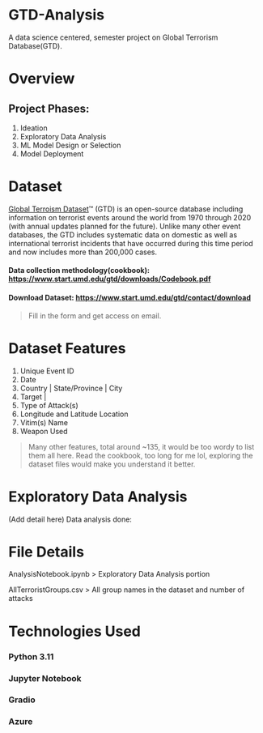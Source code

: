 # GTD-Analysis
A data science centered, semester project on Global Terrorism Database(GTD).

# Overview


## Project Phases:
1. Ideation
2. Exploratory Data Analysis
3. ML Model Design or Selection
4. Model Deployment


# Dataset
[Global Terroism Dataset](https://www.start.umd.edu/gtd/)™ (GTD) is an open-source database including information on terrorist events around the world from 1970 through 2020
(with annual updates planned for the future). Unlike many other event databases, the GTD includes systematic data on domestic as well as international terrorist incidents that have occurred during this time period and now includes more than 200,000 cases.

#### Data collection methodology(cookbook): https://www.start.umd.edu/gtd/downloads/Codebook.pdf

#### Download Dataset: https://www.start.umd.edu/gtd/contact/download
> Fill in the form and get access on email.


# Dataset Features
1) Unique Event ID
1) Date 
3) Country | State/Province | City
4) Target | 
5) Type of Attack(s)
6) Longitude and Latitude Location
7) Vitim(s) Name
8) Weapon Used

   
> Many other features, total around ~135, it would be too wordy to list them all here. Read the cookbook, too long for me lol, exploring the dataset files would make you understand it better.

# Exploratory Data Analysis
(Add detail here) Data analysis done:

# File Details
AnalysisNotebook.ipynb > Exploratory Data Analysis portion

AllTerroristGroups.csv > All group names in the dataset and number of attacks



# Technologies Used
### Python 3.11
### Jupyter Notebook
### Gradio
### Azure
